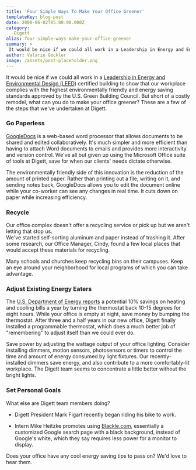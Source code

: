 ```yaml
---
title: 'Four Simple Ways To Make Your Office Greener'
templateKey: blog-post
date: 2008-06-02T05:00:00.000Z
category: 
  -Digett
alias: four-simple-ways-make-your-office-greener
summary: > 
 It would be nice if we could all work in a Leadership in Energy and Environmental Design (LEED) certified building to show that our workplace complies with the highest environmentally friendly and energy saving standards approved by the U.S. Green Building Council.
author: Valarie Geckler
image: /assets/post-placeholder.png
---
```


It would be nice if we could all work in a [Leadership in Energy and Environmental Design (LEED)](http://www.usgbc.org/DisplayPage.aspx?CategoryID=19) certified building to show that our workplace complies with the highest environmentally friendly and energy saving standards approved by the U.S. Green Building Council. But short of a costly remodel, what can you do to make your office greener? These are a few of the steps that we've undertaken at Digett.

### Go Paperless

[GoogleDocs](http://docs.google.com/?pli=1) is a web-based word processor that allows documents to be shared and edited collaboratively. It's much simpler and more efficient than having to attach Word documents to emails and provides more interactivity and version control. We've all but given up using the Microsoft Office suite of tools at Digett, save for when our clients' needs dictate otherwise.

The environmentally friendly side of this innovation is the reduction of the amount of printed paper. Rather than printing out a file, writing on it, and sending notes back, GoogleDocs allows you to edit the document online while your co-worker can see any changes in real time. It cuts down on paper while increasing efficiency.

### Recycle

Our office complex doesn't offer a recycling service or pick up but we aren't letting that stop us.  
We've started self-sorting aluminum and paper instead of trashing it. After some research, our Office Manager, Cindy, found a few local places that would accept these materials for recycling.

Many schools and churches keep recycling bins on their campuses. Keep an eye around your neighborhood for local programs of which you can take advantage.

### Adjust Existing Energy Eaters

The [U.S. Department of Energy reports](http://apps1.eere.energy.gov/consumer/your_home/space_heating_cooling/index.cfm/mytopic=12720) a potential 10% savings on heating and cooling bills a year by turning the thermostat back 10-15 degrees for eight hours. While your office is empty at night, save money by bumping the thermostat. After three and a half years in our new office, Digett finally installed a programmable thermostat, which does a much better job of "remembering" to adjust itself than we could ever do.

Save power by adjusting the wattage output of your office lighting. Consider installing dimmers, motion sensors, photosensors or timers to control the time and amount of energy consumed by light fixtures. Our recently-installed dimmers save energy, and also contribute to a more comfortably-lit workplace. The Digett team seems to concentrate a little better without the bright lights.

### Set Personal Goals

What else are Digett team members doing?

*   Digett President Mark Figart recently began riding his bike to work. 
    
*   Intern Mike Heitzke promotes using [Blackle.com](http://blackle.com/), essentially a customized Google search page with a black background, instead of Google's white, which they say requires less power for a monitor to display.
    

Does your office have any cool energy saving tips to pass on? We'd love to hear them.